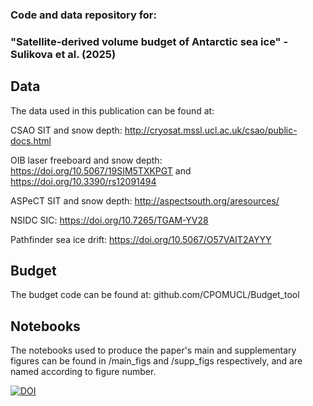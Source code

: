### Code and data repository for:

### "Satellite-derived volume budget of Antarctic sea ice" - Sulikova et al. (2025)

## Data
The data used in this publication can be found at:

CSAO SIT and snow depth: http://cryosat.mssl.ucl.ac.uk/csao/public-docs.html

OIB laser freeboard and snow depth: https://doi.org/10.5067/19SIM5TXKPGT and https://doi.org/10.3390/rs12091494

ASPeCT SIT and snow depth: http://aspectsouth.org/aresources/

NSIDC SIC: https://doi.org/10.7265/TGAM-YV28

Pathfinder sea ice drift: https://doi.org/10.5067/O57VAIT2AYYY

## Budget

The budget code can be found at: github.com/CPOMUCL/Budget_tool

## Notebooks

The notebooks used to produce the paper's main and supplementary figures can be found in /main_figs and /supp_figs respectively, and are named according to figure number.

[![DOI](https://zenodo.org/badge/1039037431.svg)](https://doi.org/10.5281/zenodo.16886554)
